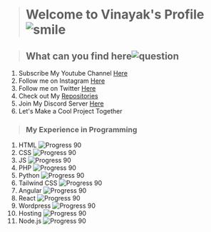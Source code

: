 ># Welcome to Vinayak's Profile  ![smile](https://github.githubassets.com/images/icons/emoji/unicode/1f604.png)

>## What can you find here![question](https://github.githubassets.com/images/icons/emoji/unicode/2753.png)


 1. Subscribe My Youtube Channel [Here](https://youtube.com/c/AetherLapse)
 2. Follow me on Instagram [Here](https://www.instagram.com/aetherlapse/)
 3.  Follow me on Twitter [Here](https://twitter.com/aether_lapse)
 4.  Check out My [Repositories](https://github.com/Vinayak-Kunwar?tab=repositories)
 5.  Join My Discord Server [Here](https://discord.gg/jPhaQCsqyx)
 6.  Let's Make a Cool Project Together
 
 
> ### My Experience in Programming
 
 1. HTML ![Progress 90](https://progress-bar.dev/90)
 2.  CSS ![Progress 90](https://progress-bar.dev/60)
 3.  JS  ![Progress 90](https://progress-bar.dev/45)
 4.  PHP ![Progress 90](https://progress-bar.dev/30)
 5.  Python ![Progress 90](https://progress-bar.dev/50)
 6.  Tailwind CSS ![Progress 90](https://progress-bar.dev/10)
 7.  Angular ![Progress 90](https://progress-bar.dev/20)
 8.  React ![Progress 90](https://progress-bar.dev/30)
 9.  Wordpress ![Progress 90](https://progress-bar.dev/100)
 10. Hosting ![Progress 90](https://progress-bar.dev/100)
 11. Node.js ![Progress 90](https://progress-bar.dev/65)

 
 

 

